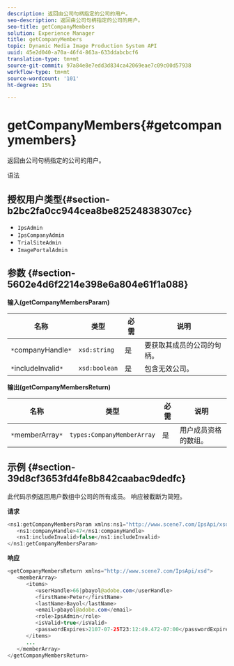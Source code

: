 ```yaml
---
description: 返回由公司句柄指定的公司的用户。
seo-description: 返回由公司句柄指定的公司的用户。
seo-title: getCompanyMembers
solution: Experience Manager
title: getCompanyMembers
topic: Dynamic Media Image Production System API
uuid: 45e2d040-a70a-46f4-863a-633ddabcbcf6
translation-type: tm+mt
source-git-commit: 97a84e8e7edd3d834ca42069eae7c09c00d57938
workflow-type: tm+mt
source-wordcount: '101'
ht-degree: 15%

---
```



# getCompanyMembers{#getcompanymembers}

返回由公司句柄指定的公司的用户。

语法

## 授权用户类型{#section-b2bc2fa0cc944cea8be82524838307cc}

* `IpsAdmin`
* `IpsCompanyAdmin`
* `TrialSiteAdmin`
* `ImagePortalAdmin`

## 参数 {#section-5602e4d6f2214e398e6a804e61f1a088}

**输入(getCompanyMembersParam)**

| 名称 | 类型 | 必需 | 说明 |
|---|---|---|---|
| `*`companyHandle`*` | `xsd:string` | 是 | 要获取其成员的公司的句柄。 |
| `*`includeInvalid`*` | `xsd:boolean` | 是 | 包含无效公司。 |

**输出(getCompanyMembersReturn)**

| 名称 | 类型 | 必需 | 说明 |
|---|---|---|---|
| `*`memberArray`*` | `types:CompanyMemberArray` | 是 | 用户成员资格的数组。 |

## 示例 {#section-39d8cf3653fd4fe8b842caabac9dedfc}

此代码示例返回用户数组中公司的所有成员。 响应被截断为简短。

**请求**

```java
<ns1:getCompanyMembersParam xmlns:ns1="http://www.scene7.com/IpsApi/xsd">
   <ns1:companyHandle>47</ns1:companyHandle>
   <ns1:includeInvalid>false</ns1:includeInvalid>
</ns1:getCompanyMembersParam>
```

**响应**

```java
<getCompanyMembersReturn xmlns="http://www.scene7.com/IpsApi/xsd">
   <memberArray>
      <items>
         <userHandle>66|pbayol@adobe.com</userHandle>
         <firstName>Peter</firstName>
         <lastName>Bayol</lastName>
         <email>pbayol@adobe.com</email>
         <role>IpsAdmin</role>
         <isValid>true</isValid>
         <passwordExpires>2107-07-25T23:12:49.472-07:00</passwordExpires>
      </items>
      ...
   </memberArray>
</getCompanyMembersReturn>
```

